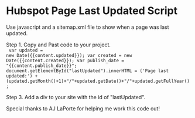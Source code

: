 # Hubspot Page Last Updated Script
Use javascript and a sitemap.xml file to show when a page was last updated.

Step 1. Copy and Past code to your project.
<br>
<code>
    var updated = new Date({{content.updated}});
    var created = new Date({{content.created}});
    var publish_date = "{{content.publish_date}}";
    document.getElementById("lastUpdated").innerHTML = ('Page last updated:') + (updated.getMonth()+1)+"/"+updated.getDate()+"/"+updated.getFullYear();
</code>


Step 3. Add a div to your site with the id of "lastUpdated".

Special thanks to AJ LaPorte for helping me work this code out!
